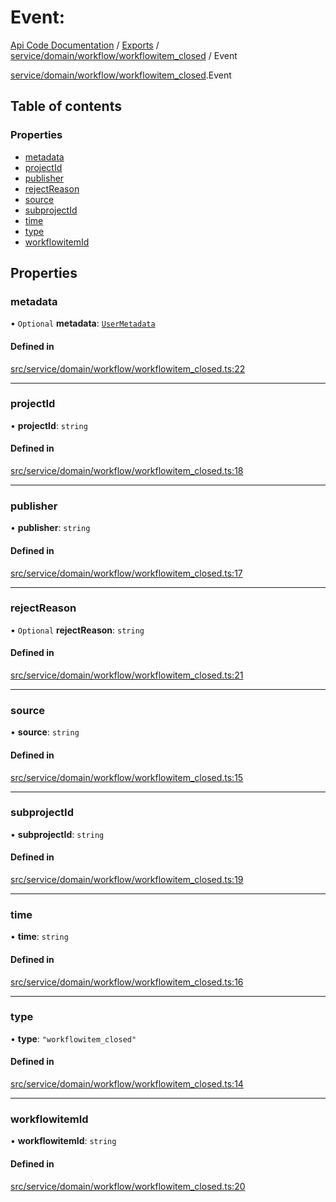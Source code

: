 # Event: 
 
[Api Code Documentation](../README.md) / [Exports](../modules.md) / [service/domain/workflow/workflowitem\_closed](../modules/service_domain_workflow_workflowitem_closed.md) / Event

[service/domain/workflow/workflowitem\_closed](../modules/service_domain_workflow_workflowitem_closed.md).Event

## Table of contents

### Properties

- [metadata](service_domain_workflow_workflowitem_closed.Event.md#metadata)
- [projectId](service_domain_workflow_workflowitem_closed.Event.md#projectid)
- [publisher](service_domain_workflow_workflowitem_closed.Event.md#publisher)
- [rejectReason](service_domain_workflow_workflowitem_closed.Event.md#rejectreason)
- [source](service_domain_workflow_workflowitem_closed.Event.md#source)
- [subprojectId](service_domain_workflow_workflowitem_closed.Event.md#subprojectid)
- [time](service_domain_workflow_workflowitem_closed.Event.md#time)
- [type](service_domain_workflow_workflowitem_closed.Event.md#type)
- [workflowitemId](service_domain_workflow_workflowitem_closed.Event.md#workflowitemid)

## Properties

### metadata

• `Optional` **metadata**: [`UserMetadata`](../modules/service_domain_metadata.md#usermetadata)

#### Defined in

[src/service/domain/workflow/workflowitem_closed.ts:22](https://github.com/openkfw/TruBudget/blob/26ade46/api/src/service/domain/workflow/workflowitem_closed.ts#L22)

___

### projectId

• **projectId**: `string`

#### Defined in

[src/service/domain/workflow/workflowitem_closed.ts:18](https://github.com/openkfw/TruBudget/blob/26ade46/api/src/service/domain/workflow/workflowitem_closed.ts#L18)

___

### publisher

• **publisher**: `string`

#### Defined in

[src/service/domain/workflow/workflowitem_closed.ts:17](https://github.com/openkfw/TruBudget/blob/26ade46/api/src/service/domain/workflow/workflowitem_closed.ts#L17)

___

### rejectReason

• `Optional` **rejectReason**: `string`

#### Defined in

[src/service/domain/workflow/workflowitem_closed.ts:21](https://github.com/openkfw/TruBudget/blob/26ade46/api/src/service/domain/workflow/workflowitem_closed.ts#L21)

___

### source

• **source**: `string`

#### Defined in

[src/service/domain/workflow/workflowitem_closed.ts:15](https://github.com/openkfw/TruBudget/blob/26ade46/api/src/service/domain/workflow/workflowitem_closed.ts#L15)

___

### subprojectId

• **subprojectId**: `string`

#### Defined in

[src/service/domain/workflow/workflowitem_closed.ts:19](https://github.com/openkfw/TruBudget/blob/26ade46/api/src/service/domain/workflow/workflowitem_closed.ts#L19)

___

### time

• **time**: `string`

#### Defined in

[src/service/domain/workflow/workflowitem_closed.ts:16](https://github.com/openkfw/TruBudget/blob/26ade46/api/src/service/domain/workflow/workflowitem_closed.ts#L16)

___

### type

• **type**: ``"workflowitem_closed"``

#### Defined in

[src/service/domain/workflow/workflowitem_closed.ts:14](https://github.com/openkfw/TruBudget/blob/26ade46/api/src/service/domain/workflow/workflowitem_closed.ts#L14)

___

### workflowitemId

• **workflowitemId**: `string`

#### Defined in

[src/service/domain/workflow/workflowitem_closed.ts:20](https://github.com/openkfw/TruBudget/blob/26ade46/api/src/service/domain/workflow/workflowitem_closed.ts#L20)
